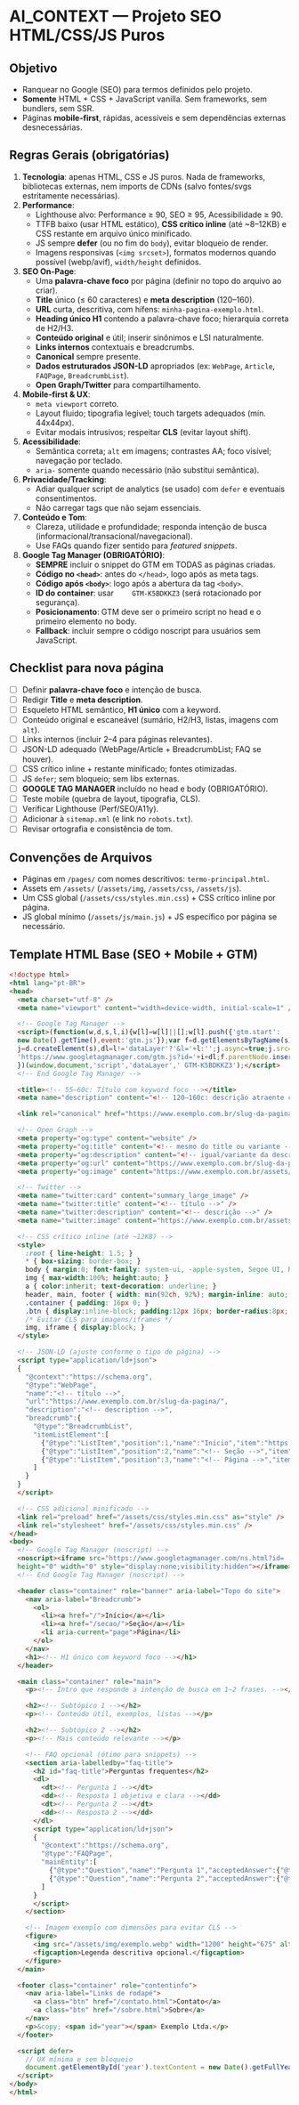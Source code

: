 # AI_CONTEXT — Projeto SEO HTML/CSS/JS Puros

## Objetivo
- Ranquear no Google (SEO) para termos definidos pelo projeto.
- **Somente** HTML + CSS + JavaScript vanilla. Sem frameworks, sem bundlers, sem SSR.
- Páginas **mobile-first**, rápidas, acessíveis e sem dependências externas desnecessárias.

## Regras Gerais (obrigatórias)
1. **Tecnologia**: apenas HTML, CSS e JS puros. Nada de frameworks, bibliotecas externas, nem imports de CDNs (salvo fontes/svgs estritamente necessárias).
2. **Performance**: 
   - Lighthouse alvo: Performance ≥ 90, SEO ≥ 95, Acessibilidade ≥ 90.
   - TTFB baixo (usar HTML estático), **CSS crítico inline** (até ~8–12KB) e CSS restante em arquivo único minificado.
   - JS sempre **defer** (ou no fim do `body`), evitar bloqueio de render.
   - Imagens responsivas (`<img srcset>`), formatos modernos quando possível (webp/avif), `width/height` definidos.
3. **SEO On-Page**:
   - Uma **palavra-chave foco** por página (definir no topo do arquivo ao criar).
   - **Title** único (≤ 60 caracteres) e **meta description** (120–160).
   - **URL** curta, descritiva, com hífens: `minha-pagina-exemplo.html`.
   - **Heading único H1** contendo a palavra-chave foco; hierarquia correta de H2/H3.
   - **Conteúdo original** e útil; inserir sinônimos e LSI naturalmente.
   - **Links internos** contextuais e breadcrumbs.
   - **Canonical** sempre presente.
   - **Dados estruturados JSON-LD** apropriados (ex: `WebPage`, `Article`, `FAQPage`, `BreadcrumbList`).
   - **Open Graph/Twitter** para compartilhamento.
4. **Mobile-first & UX**:
   - `meta viewport` correto.
   - Layout fluido; tipografia legível; touch targets adequados (mín. 44x44px).
   - Evitar modais intrusivos; respeitar **CLS** (evitar layout shift).
5. **Acessibilidade**:
   - Semântica correta; `alt` em imagens; contrastes AA; foco visível; navegação por teclado.
   - `aria-` somente quando necessário (não substitui semântica).
6. **Privacidade/Tracking**:
   - Adiar qualquer script de analytics (se usado) com `defer` e eventuais consentimentos.
   - Não carregar tags que não sejam essenciais.
7. **Conteúdo e Tom**:
   - Clareza, utilidade e profundidade; responda intenção de busca (informacional/transacional/navegacional).
   - Use FAQs quando fizer sentido para *featured snippets*.
8. **Google Tag Manager (OBRIGATÓRIO)**:
   - **SEMPRE** incluir o snippet do GTM em TODAS as páginas criadas.
   - **Código no `<head>`**: antes do `</head>`, logo após as meta tags.
   - **Código após `<body>`**: logo após a abertura da tag `<body>`.
   - **ID do container**: usar `	GTM-K5BDKKZ3` (será rotacionado por segurança).
   - **Posicionamento**: GTM deve ser o primeiro script no head e o primeiro elemento no body.
   - **Fallback**: incluir sempre o código noscript para usuários sem JavaScript.

## Checklist para **nova página**
- [ ] Definir **palavra-chave foco** e intenção de busca.
- [ ] Redigir **Title** e **meta description**.
- [ ] Esqueleto HTML semântico, **H1 único** com a keyword.
- [ ] Conteúdo original e escaneável (sumário, H2/H3, listas, imagens com `alt`).
- [ ] Links internos (incluir 2–4 para páginas relevantes).
- [ ] JSON-LD adequado (WebPage/Article + BreadcrumbList; FAQ se houver).
- [ ] CSS crítico inline + restante minificado; fontes otimizadas.
- [ ] JS `defer`; sem bloqueio; sem libs externas.
- [ ] **GOOGLE TAG MANAGER** incluído no head e body (OBRIGATÓRIO).
- [ ] Teste mobile (quebra de layout, tipografia, CLS).
- [ ] Verificar Lighthouse (Perf/SEO/A11y).
- [ ] Adicionar à `sitemap.xml` (e link no `robots.txt`).
- [ ] Revisar ortografia e consistência de tom.

## Convenções de Arquivos
- Páginas em `/pages/` com nomes descritivos: `termo-principal.html`.
- Assets em `/assets/` (`/assets/img`, `/assets/css`, `/assets/js`).
- Um CSS global (`/assets/css/styles.min.css`) + CSS crítico inline por página.
- JS global mínimo (`/assets/js/main.js`) + JS específico por página se necessário.

## Template HTML Base (SEO + Mobile + GTM)
```html
<!doctype html>
<html lang="pt-BR">
<head>
  <meta charset="utf-8" />
  <meta name="viewport" content="width=device-width, initial-scale=1" />

  <!-- Google Tag Manager -->
  <script>(function(w,d,s,l,i){w[l]=w[l]||[];w[l].push({'gtm.start':
  new Date().getTime(),event:'gtm.js'});var f=d.getElementsByTagName(s)[0],
  j=d.createElement(s),dl=l!='dataLayer'?'&l='+l:'';j.async=true;j.src=
  'https://www.googletagmanager.com/gtm.js?id='+i+dl;f.parentNode.insertBefore(j,f);
  })(window,document,'script','dataLayer','	GTM-K5BDKKZ3');</script>
  <!-- End Google Tag Manager -->

  <title><!-- 55–60c: Título com keyword foco --></title>
  <meta name="description" content="<!-- 120–160c: descrição atraente com keyword -->" />

  <link rel="canonical" href="https://www.exemplo.com.br/slug-da-pagina/" />

  <!-- Open Graph -->
  <meta property="og:type" content="website" />
  <meta property="og:title" content="<!-- mesmo do title ou variante -->" />
  <meta property="og:description" content="<!-- igual/variante da description -->" />
  <meta property="og:url" content="https://www.exemplo.com.br/slug-da-pagina/" />
  <meta property="og:image" content="https://www.exemplo.com.br/assets/img/og.jpg" />

  <!-- Twitter -->
  <meta name="twitter:card" content="summary_large_image" />
  <meta name="twitter:title" content="<!-- título -->" />
  <meta name="twitter:description" content="<!-- descrição -->" />
  <meta name="twitter:image" content="https://www.exemplo.com.br/assets/img/og.jpg" />

  <!-- CSS crítico inline (até ~12KB) -->
  <style>
    :root { line-height: 1.5; }
    * { box-sizing: border-box; }
    body { margin:0; font-family: system-ui, -apple-system, Segoe UI, Roboto, Arial, sans-serif; color:#111; background:#fff; }
    img { max-width:100%; height:auto; }
    a { color:inherit; text-decoration: underline; }
    header, main, footer { width: min(92ch, 92%); margin-inline: auto; }
    .container { padding: 16px 0; }
    .btn { display:inline-block; padding:12px 16px; border-radius:8px; border:1px solid #ddd; text-decoration:none; }
    /* Evitar CLS para imagens/iframes */
    img, iframe { display:block; }
  </style>

  <!-- JSON-LD (ajuste conforme o tipo de página) -->
  <script type="application/ld+json">
  {
    "@context":"https://schema.org",
    "@type":"WebPage",
    "name":"<!-- título -->",
    "url":"https://www.exemplo.com.br/slug-da-pagina/",
    "description":"<!-- description -->",
    "breadcrumb":{
      "@type":"BreadcrumbList",
      "itemListElement":[
        {"@type":"ListItem","position":1,"name":"Início","item":"https://www.exemplo.com.br/"},
        {"@type":"ListItem","position":2,"name":"<!-- Seção -->","item":"https://www.exemplo.com.br/secao/"},
        {"@type":"ListItem","position":3,"name":"<!-- Página -->","item":"https://www.exemplo.com.br/slug-da-pagina/"}
      ]
    }
  }
  </script>

  <!-- CSS adicional minificado -->
  <link rel="preload" href="/assets/css/styles.min.css" as="style" />
  <link rel="stylesheet" href="/assets/css/styles.min.css" />
</head>
<body>
  <!-- Google Tag Manager (noscript) -->
  <noscript><iframe src="https://www.googletagmanager.com/ns.html?id=	GTM-K5BDKKZ3"
  height="0" width="0" style="display:none;visibility:hidden"></iframe></noscript>
  <!-- End Google Tag Manager (noscript) -->

  <header class="container" role="banner" aria-label="Topo do site">
    <nav aria-label="Breadcrumb">
      <ol>
        <li><a href="/">Início</a></li>
        <li><a href="/secao/">Seção</a></li>
        <li aria-current="page">Página</li>
      </ol>
    </nav>
    <h1><!-- H1 único com keyword foco --></h1>
  </header>

  <main class="container" role="main">
    <p><!-- Intro que responde a intenção de busca em 1–2 frases. --></p>

    <h2><!-- Subtópico 1 --></h2>
    <p><!-- Conteúdo útil, exemplos, listas --></p>

    <h2><!-- Subtópico 2 --></h2>
    <p><!-- Mais conteúdo relevante --></p>

    <!-- FAQ opcional (ótimo para snippets) -->
    <section aria-labelledby="faq-title">
      <h2 id="faq-title">Perguntas frequentes</h2>
      <dl>
        <dt><!-- Pergunta 1 --></dt>
        <dd><!-- Resposta 1 objetiva e clara --></dd>
        <dt><!-- Pergunta 2 --></dt>
        <dd><!-- Resposta 2 --></dd>
      </dl>
      <script type="application/ld+json">
      {
        "@context":"https://schema.org",
        "@type":"FAQPage",
        "mainEntity":[
          {"@type":"Question","name":"Pergunta 1","acceptedAnswer":{"@type":"Answer","text":"Resposta 1."}},
          {"@type":"Question","name":"Pergunta 2","acceptedAnswer":{"@type":"Answer","text":"Resposta 2."}}
        ]
      }
      </script>
    </section>

    <!-- Imagem exemplo com dimensões para evitar CLS -->
    <figure>
      <img src="/assets/img/exemplo.webp" width="1200" height="675" alt="Descrição objetiva da imagem" />
      <figcaption>Legenda descritiva opcional.</figcaption>
    </figure>
  </main>

  <footer class="container" role="contentinfo">
    <nav aria-label="Links de rodapé">
      <a class="btn" href="/contato.html">Contato</a>
      <a class="btn" href="/sobre.html">Sobre</a>
    </nav>
    <p>&copy; <span id="year"></span> Exemplo Ltda.</p>
  </footer>

  <script defer>
    // UX mínima e sem bloqueio
    document.getElementById('year').textContent = new Date().getFullYear();
  </script>
</body>
</html>